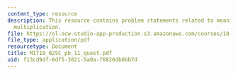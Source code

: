 ```yaml
---
content_type: resource
description: This resource contains problem statements related to meaning of matrix
  multiplication.
file: https://ol-ocw-studio-app-production.s3.amazonaws.com/courses/18-02sc-multivariable-calculus-fall-2010/f13cd9df6df538215a0af6826db6bb7d_MIT18_02SC_pb_11_quest.pdf
file_type: application/pdf
resourcetype: Document
title: MIT18_02SC_pb_11_quest.pdf
uid: f13cd9df-6df5-3821-5a0a-f6826db6bb7d
---
```

